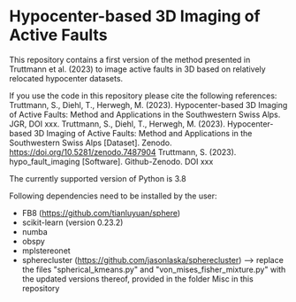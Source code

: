 # Hypocenter-based 3D Imaging of Active Faults

This repository contains a first version of the method presented in Truttmann et al. (2023) to image active faults in 3D based on relatively relocated hypocenter datasets.

If you use the code in this repository please cite the following references:
Truttmann, S., Diehl, T., Herwegh, M. (2023). Hypocenter-based 3D Imaging of Active Faults: Method and Applications in the Southwestern Swiss Alps. JGR, DOI xxx.
Truttmann, S., Diehl, T., Herwegh, M. (2023). Hypocenter-based 3D Imaging of Active Faults: Method and Applications in the Southwestern Swiss Alps [Dataset]. Zenodo. https://doi.org/10.5281/zenodo.7487904
Truttmann, S. (2023). hypo_fault_imaging [Software]. Github-Zenodo. DOI xxx


The currently supported version of Python is 3.8

Following dependencies need to be installed by the user:
- FB8 (https://github.com/tianluyuan/sphere)
- scikit-learn (version 0.23.2)
- numba
- obspy
- mplstereonet
- spherecluster (https://github.com/jasonlaska/spherecluster)
    --> replace the files "spherical_kmeans.py" and "von_mises_fisher_mixture.py" with the updated versions thereof, provided in the folder Misc in this repository